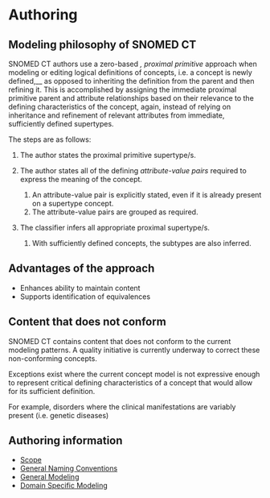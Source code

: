 # Authoring

## Modeling philosophy of  SNOMED CT

SNOMED CT authors use a zero-based _, proximal primitive_ approach when modeling or editing logical definitions of concepts, i.e. a concept is newly defined,__ as opposed to inheriting the definition from the parent and then refining it. This is accomplished by assigning the immediate proximal primitive parent and attribute relationships based on their relevance to the defining characteristics of the concept, again, instead of relying on inheritance and refinement of relevant attributes from immediate, sufficiently defined supertypes. 

The steps are as follows: 

  1. The author states the proximal primitive supertype/s.
  2. The author states all of the defining  _attribute-value pairs_ required to express the meaning of the concept.
     1. An attribute-value pair is explicitly stated, even if it is already present on a supertype concept.
     2. The attribute-value pairs are grouped as required.
  3. The classifier infers all appropriate proximal supertype/s.  

     1. With sufficiently defined concepts, the subtypes are also inferred.

##  Advantages of the approach 

  * Enhances ability to maintain content
  * Supports identification of equivalences

##  Content that does not conform 

SNOMED CT contains content that does not conform to the current modeling patterns. A quality initiative is currently underway to correct these non-conforming concepts. 

Exceptions exist where the current concept model is not expressive enough to represent critical defining characteristics of a concept that would allow for its sufficient definition.

For example, disorders where the clinical manifestations are variably present (i.e. genetic diseases)

## Authoring information

  * [Scope](?section=scope#scope)
  * [General Naming Conventions](?section=general-naming-conventions#general-naming-conventions)
  * [General Modeling](?section=general-modeling#general-modeling)
  * [Domain Specific Modeling](?section=domain-specific-modeling#domain-specific-modeling)

